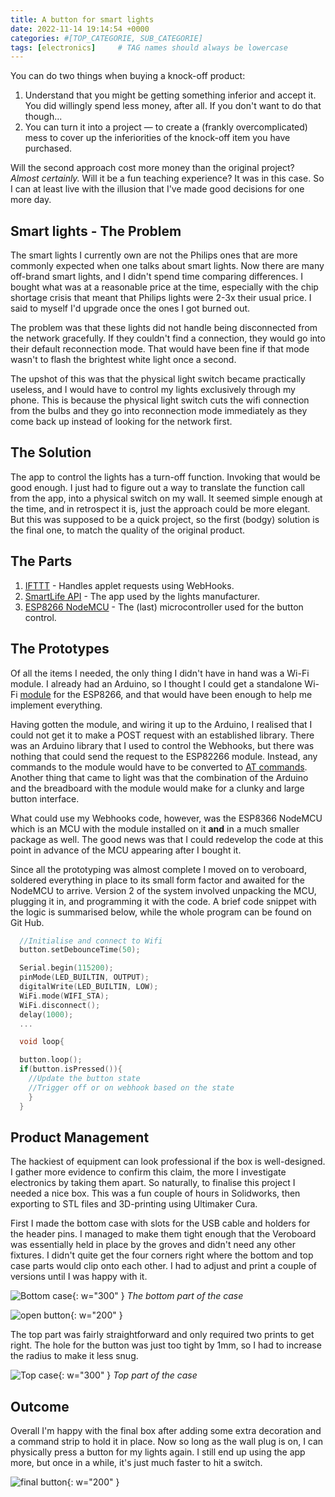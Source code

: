 ```yaml
---
title: A button for smart lights
date: 2022-11-14 19:14:54 +0000
categories: #[TOP_CATEGORIE, SUB_CATEGORIE]
tags: [electronics]     # TAG names should always be lowercase
---
```


You can do two things when buying a knock-off product:

1. Understand that you might be getting something inferior and accept it.
You did willingly spend less money, after all. If you don't want to do that though...
2. You can turn it into a project — to create a (frankly overcomplicated) mess to cover up the inferiorities of the knock-off item you have purchased.

Will the second approach cost more money than the original project?
_Almost certainly._
Will it be a fun teaching experience?
It was in this case.
So I can at least live with the illusion that I've made good decisions for one more day.

## Smart lights - The Problem

The smart lights I currently own are not the Philips ones that are more commonly expected when one talks about smart lights.
Now there are many off-brand smart lights, and I didn't spend time comparing differences.
I bought what was at a reasonable price at the time, especially with the chip shortage crisis that meant that Philips lights were 2-3x their usual price.
I said to myself I'd upgrade once the ones I got burned out.

The problem was that these lights did not handle being disconnected from the network gracefully.
If they couldn't find a connection, they would go into their default reconnection mode.
That would have been fine if that mode wasn't to flash the brightest white light once a second.

The upshot of this was that the physical light switch became practically useless, and I would have to control my lights exclusively through my phone.
This is because the physical light switch cuts the wifi connection from the bulbs and they go into reconnection mode immediately as they come back up instead of looking for the network first.

## The Solution

The app to control the lights has a turn-off function.
Invoking that would be good enough.
I just had to figure out a way to translate the function call from the app, into a physical switch on my wall.
It seemed simple enough at the time, and in retrospect it is, just the approach could be more elegant.
But this was supposed to be a quick project, so the first (bodgy) solution is the final one, to match the quality of the original product.

## The Parts

1. [IFTTT](https://ifttt.com/) - Handles applet requests using WebHooks.
2. [SmartLife API](https://ismartlife.me/) - The app used by the lights manufacturer.
3. [ESP8266 NodeMCU](https://en.wikipedia.org/wiki/NodeMCU) - The (last) microcontroller used for the button control.

## The Prototypes

Of all the items I needed, the only thing I didn't have in hand was a Wi-Fi module.
I already had an Arduino, so I thought I could get a standalone Wi-Fi [module](https://www.sparkfun.com/products/17146) for the ESP8266, and that would have been enough to help me implement everything.

Having gotten the module, and wiring it up to the Arduino, I realised that I could not get it to make a POST request with an established library.
There was an Arduino library that I used to control the Webhooks, but there was nothing that could send the request to the ESP82266 module.
Instead, any commands to the module would have to be converted to [AT commands](https://www.espressif.com/sites/default/files/4a-esp8266_at_instruction_set_en_v1.5.4_0.pdf).
Another thing that came to light was that the combination of the Arduino and the breadboard with the module would make for a clunky and large button interface.

What could use my Webhooks code, however, was the ESP8366 NodeMCU which is an MCU with the module installed on it **and** in a much smaller package as well.
The good news was that I could redevelop the code at this point in advance of the MCU appearing after I bought it.

Since all the prototyping was almost complete I moved on to veroboard, soldered everything in place to its small form factor and awaited for the NodeMCU to arrive.
Version 2 of the system involved unpacking the MCU, plugging it in, and programming it with the code.
A brief code snippet with the logic is summarised below, while the whole program can be found on Git Hub.

```c
  //Initialise and connect to Wifi
  button.setDebounceTime(50);

  Serial.begin(115200);
  pinMode(LED_BUILTIN, OUTPUT);
  digitalWrite(LED_BUILTIN, LOW);
  WiFi.mode(WIFI_STA);
  WiFi.disconnect();
  delay(1000);
  ...

  void loop{

  button.loop();
  if(button.isPressed()){
    //Update the button state
    //Trigger off or on webhook based on the state
    }
  }
```

## Product Management

The hackiest of equipment can look professional if the box is well-designed.
I gather more evidence to confirm this claim, the more I investigate electronics by taking them apart.
So naturally, to finalise this project I needed a nice box.
This was a fun couple of hours in Solidworks, then exporting to STL files and 3D-printing using Ultimaker Cura.

First I made the bottom case with slots for the USB cable and holders for the header pins.
I managed to make them tight enough that the Veroboard was essentially held in place by the groves and didn't need any other fixtures.
I didn't quite get the four corners right where the bottom and top case parts would clip onto each other.
I had to adjust and print a couple of versions until I was happy with it.

![Bottom case](/assets/img/smart-button/case-bottom.png){: w="300" }
_The bottom part of the case_

![open button](/assets/img/smart-button/button-no-cover.jpg){: w="200" }

The top part was fairly straightforward and only required two prints to get right.
The hole for the button was just too tight by 1mm, so I had to increase the radius to make it less snug.

![Top case](/assets/img/smart-button/case-top.png){: w="300" }
_Top part of the case_

## Outcome

Overall I'm happy with the final box after adding some extra decoration and a command strip to hold it in place.
Now so long as the wall plug is on, I can physically press a button for my lights again.
I still end up using the app more, but once in a while, it's just much faster to hit a switch.

![final button](/assets/img/smart-button/button-on-wall.jpg){: w="200" }